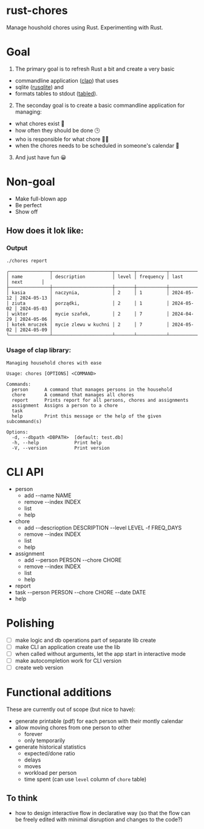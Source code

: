 # rust-chores
Manage houshold chores using Rust.
Experimenting with Rust.
# Goal
1. The primary goal is to refresh Rust a bit and create a very basic
* commandline application ([clap](https://github.com/clap-rs/clap)) that uses 
* sqlite ([rusqlite](https://github.com/rusqlite/rusqlite)) and 
* formats tables to stdout ([tabled](https://github.com/zhiburt/tabled)).

2. The seconday goal is to create a basic commandline application for managing:
- what chores exist 🌊
- how often they should be done 🕒
- who is responsible for what chore 🧚🏼 
- when the chores needs to be scheduled in someone's calendar 📅

3. And just have fun 😀

# Non-goal
* Make full-blown app
* Be perfect
* Show off


## How does it lok like:
### Output
`./chores report`
```
╭───────────────┬──────────────────────┬───────┬───────────┬────────────┬────────────╮
│ name          │ description          │ level │ frequency │ last       │ next       │
├───────────────┼──────────────────────┼───────┼───────────┼────────────┼────────────┤
│ kasia         │ naczynia,            │ 2     │ 1         │ 2024-05-12 │ 2024-05-13 │
│ ziuta         │ porządki,            │ 2     │ 1         │ 2024-05-02 │ 2024-05-03 │
│ wiktor        │ mycie szafek,        │ 2     │ 7         │ 2024-04-29 │ 2024-05-06 │
│ kotek mruczek │ mycie zlewu w kuchni │ 2     │ 7         │ 2024-05-02 │ 2024-05-09 │
╰───────────────┴──────────────────────┴───────┴───────────┴────────────┴────────────╯
```
### Usage of clap library:
```
Managing household chores with ease

Usage: chores [OPTIONS] <COMMAND>

Commands:
  person      A command that manages persons in the household
  chore       A command that manages all chores
  report      Prints report for all persons, chores and assignments
  assignment  Assigns a person to a chore
  task
  help        Print this message or the help of the given subcommand(s)

Options:
  -d, --dbpath <DBPATH>  [default: test.db]
  -h, --help             Print help
  -V, --version          Print version
```

# CLI API
* person 
    * add --name NAME
    * remove --index INDEX
    * list 
    * help 
* chore
    * add --descrioption DESCRIPTION --level LEVEL -f FREQ_DAYS
    * remove --index INDEX
    * list 
    * help 
* assignment 
    * add --person PERSON --chore CHORE
    * remove --index INDEX
    * list 
    * help 
* report 
* task --person PERSON --chore CHORE --date DATE 
* help



# Polishing
- [ ] make logic and db operations part of separate lib create
- [ ] make CLI an application create use the lib
- [ ] when called without arguments, let the app start in interactive mode
- [ ] make autocompletion work for CLI version
- [ ] create web version

# Functional additions
These are currently out of scope (but nice to have):
- generate printable (pdf) for each person with their montly calendar
- allow moving chores from one person to other
  - forever
  - only temporarily
- generate historical statistics
    - expected/done ratio
    - delays
    - moves
    - workload per person
    - time spent (can use `level` column of `chore` table)

## To think
- how to design interactive flow in declarative way (so that the flow can be freely edited with minimal disruption and changes to the code?)
